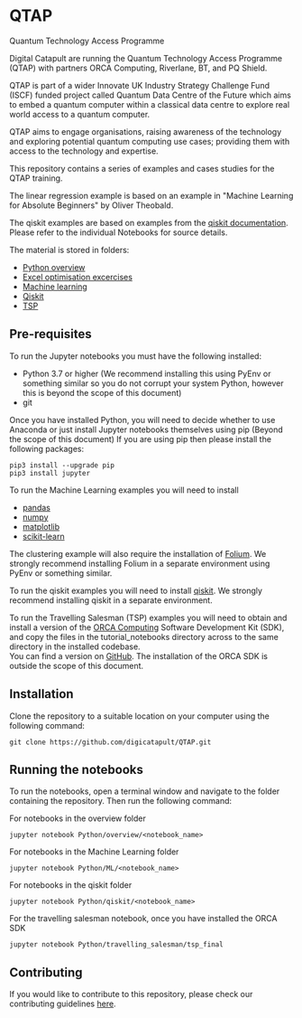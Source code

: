 # QTAP
Quantum Technology Access Programme

Digital Catapult are running the Quantum Technology Access Programme (QTAP) with partners ORCA Computing, Riverlane, 
BT, and PQ Shield.  

QTAP is part of a wider Innovate UK Industry Strategy Challenge Fund  (ISCF) funded project called Quantum Data Centre 
of the Future which aims to embed a quantum computer within a classical data centre to explore real world access to a quantum computer. 

QTAP aims to engage organisations, raising awareness of the technology and exploring potential quantum computing use cases; providing them with access to the technology and expertise.

This repository contains a series of examples and  cases studies for the QTAP training.  

The linear regression example is based on an example in "Machine Learning for Absolute Beginners"
by Oliver Theobald.

The qiskit examples are based on examples from the [qiskit documentation](https://qiskit.org/documentation/stable/0.28/index.html).  
Please refer to the individual Notebooks for source details.

The material is stored in folders:
- [Python overview](/Python/overview)
- [Excel optimisation excercises](/Excel)
- [Machine learning](/Python/ML)
- [Qiskit](/Python/qiskit)
- [TSP](/Python/tutorial_notebooks)

## Pre-requisites
To run the Jupyter notebooks you must have the following installed:
- Python 3.7 or higher (We recommend installing this using PyEnv or something similar so you do not corrupt your system Python, however this is beyond the scope of this document)
- git

Once you have installed Python, you will need to decide whether to use Anaconda or just install Jupyter notebooks themselves using pip (Beyond the scope of this document)
If you are using pip then please install the following packages:
```
pip3 install --upgrade pip
pip3 install jupyter
```
To run the Machine Learning examples you will need to install
 - [pandas](https://pandas.pydata.org/docs/getting_started/install.html)
 - [numpy](https://numpy.org/install/)
 - [matplotlib](https://matplotlib.org/stable/users/installing/index.html)
 - [scikit-learn](https://scikit-learn.org/stable/install.html)

The clustering example will also require the installation of [Folium](https://pypi.org/project/folium/).  We strongly recommend installing 
Folium in a separate environment using PyEnv or something similar.

To run the qiskit examples you will need to install [qiskit](https://qiskit.org/documentation/stable/0.28/getting_started.html). We strongly 
recommend installing qiskit in a separate environment.

To run the Travelling Salesman (TSP) examples you will need to obtain and install a version of the [ORCA Computing](https://orcacomputing.com/) 
Software Development Kit (SDK), and copy the files in the tutorial_notebooks directory across to the same directory in the installed codebase.  
You can find a version on [GitHub](https://github.com/orcacomputing/quantumqubo/).  The installation of the ORCA SDK is outside the scope of this 
document.

## Installation
Clone the repository to a suitable location on your computer using the following command:
```
git clone https://github.com/digicatapult/QTAP.git

```

## Running the notebooks
To run the notebooks, open a terminal window and navigate to the folder containing the repository.  Then run the following command:

For notebooks in the overview folder
```
jupyter notebook Python/overview/<notebook_name>
```

For notebooks in the Machine Learning folder
```
jupyter notebook Python/ML/<notebook_name>
```

For notebooks in the qiskit folder
```
jupyter notebook Python/qiskit/<notebook_name>
```

For the travelling salesman notebook, once you have installed the ORCA SDK
```
jupyter notebook Python/travelling_salesman/tsp_final
```

## Contributing
If you would like to contribute to this repository, please check our contributing guidelines [here](https://github.com/digicatapult/.github/blob/main/CONTRIBUTING.md).